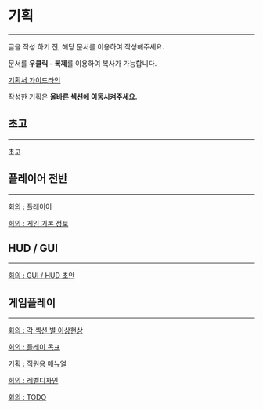 # 기획

---

글을 작성 하기 전, 해당 문서를 이용하여 작성해주세요. 

문서를 **우클릭 - 복제**를 이용하여 복사가 가능합니다.

[기획서 가이드라인](기획/기획서%20가이드라인.md)

작성한 기획은 **올바른 섹션에 이동시켜주세요.**

## 초고

---

[초고](%E1%84%80%E1%85%B5%E1%84%92%E1%85%AC%E1%86%A8%201febd19600184e85a44c4cf9fc51dd5a/%E1%84%8E%E1%85%A9%E1%84%80%E1%85%A9%207c92f5c531f6472ab3bdad4e61435d0c.md)

## 플레이어 전반

---

[회의 : 플레이어 ](%E1%84%80%E1%85%B5%E1%84%92%E1%85%AC%E1%86%A8%201febd19600184e85a44c4cf9fc51dd5a/%E1%84%92%E1%85%AC%E1%84%8B%E1%85%B4%20%E1%84%91%E1%85%B3%E1%86%AF%E1%84%85%E1%85%A6%E1%84%8B%E1%85%B5%E1%84%8B%E1%85%A5%206c48bdf3eec3416cb5e2d2aec1b13bbc.md)

[회의 : 게임 기본 정보 ](%E1%84%80%E1%85%B5%E1%84%92%E1%85%AC%E1%86%A8%201febd19600184e85a44c4cf9fc51dd5a/%E1%84%92%E1%85%AC%E1%84%8B%E1%85%B4%20%E1%84%80%E1%85%A6%E1%84%8B%E1%85%B5%E1%86%B7%20%E1%84%80%E1%85%B5%E1%84%87%E1%85%A9%E1%86%AB%20%E1%84%8C%E1%85%A5%E1%86%BC%E1%84%87%E1%85%A9%2093dec612f54b497c962531bd0ab7a70e.md)

## HUD / GUI

---

[회의 : GUI / HUD 초안](%E1%84%80%E1%85%B5%E1%84%92%E1%85%AC%E1%86%A8%201febd19600184e85a44c4cf9fc51dd5a/%E1%84%92%E1%85%AC%E1%84%8B%E1%85%B4%20GUI%20HUD%20%E1%84%8E%E1%85%A9%E1%84%8B%E1%85%A1%E1%86%AB%20b3370a841f084be39b2ea9104953e7d4.md)

## 게임플레이

---

[회의 : 각 섹션 별 이상현상](%E1%84%80%E1%85%B5%E1%84%92%E1%85%AC%E1%86%A8%201febd19600184e85a44c4cf9fc51dd5a/%E1%84%92%E1%85%AC%E1%84%8B%E1%85%B4%20%E1%84%80%E1%85%A1%E1%86%A8%20%E1%84%89%E1%85%A6%E1%86%A8%E1%84%89%E1%85%A7%E1%86%AB%20%E1%84%87%E1%85%A7%E1%86%AF%20%E1%84%8B%E1%85%B5%E1%84%89%E1%85%A1%E1%86%BC%E1%84%92%E1%85%A7%E1%86%AB%E1%84%89%E1%85%A1%E1%86%BC%20e30a7027cf4e4c67b43c9cd5339763e1.md)

[회의 : 플레이 목표](%E1%84%80%E1%85%B5%E1%84%92%E1%85%AC%E1%86%A8%201febd19600184e85a44c4cf9fc51dd5a/%E1%84%92%E1%85%AC%E1%84%8B%E1%85%B4%20%E1%84%91%E1%85%B3%E1%86%AF%E1%84%85%E1%85%A6%E1%84%8B%E1%85%B5%20%E1%84%86%E1%85%A9%E1%86%A8%E1%84%91%E1%85%AD%2011d616b0e6224147aa5fee32a6fde50d.md)

[기획 : 직원용 매뉴얼](%E1%84%80%E1%85%B5%E1%84%92%E1%85%AC%E1%86%A8%201febd19600184e85a44c4cf9fc51dd5a/%E1%84%80%E1%85%B5%E1%84%92%E1%85%AC%E1%86%A8%20%E1%84%8C%E1%85%B5%E1%86%A8%E1%84%8B%E1%85%AF%E1%86%AB%E1%84%8B%E1%85%AD%E1%86%BC%20%E1%84%86%E1%85%A2%E1%84%82%E1%85%B2%E1%84%8B%E1%85%A5%E1%86%AF%2008e97d872d6440558ac860f7dc8faf7f.md)

[회의 : 레벨디자인](%E1%84%80%E1%85%B5%E1%84%92%E1%85%AC%E1%86%A8%201febd19600184e85a44c4cf9fc51dd5a/%E1%84%92%E1%85%AC%E1%84%8B%E1%85%B4%20%E1%84%85%E1%85%A6%E1%84%87%E1%85%A6%E1%86%AF%E1%84%83%E1%85%B5%E1%84%8C%E1%85%A1%E1%84%8B%E1%85%B5%E1%86%AB%2049584f3ec01d47b79ba43e1bdfe4f55c.md)

[회의 : TODO](%E1%84%80%E1%85%B5%E1%84%92%E1%85%AC%E1%86%A8%201febd19600184e85a44c4cf9fc51dd5a/%E1%84%92%E1%85%AC%E1%84%8B%E1%85%B4%20TODO%2054bfd73af17e4448a3ebd3262edf9596.md)